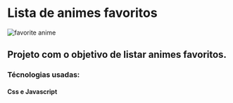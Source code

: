 # Lista de animes favoritos
![favorite anime](https://user-images.githubusercontent.com/81394067/140843937-7aff3805-1863-456d-8a41-a39a433d21fd.png)

## Projeto com o objetivo de listar animes favoritos. 

### Técnologias usadas: 
#### Css e Javascript

